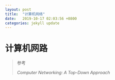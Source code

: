 ```yaml
---
layout: post
title:  "计算机网络"
date:   2019-10-17 02:03:56 +0800
categories: jekyll update
---
```

# 计算机网路

> 参考
>
> *Computer Networking: A Top-Down Approach* 

